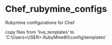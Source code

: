 # Chef_rubymine_configs
Rubymine configurations for Chef

copy files from 'live_templates' to 'C:\Users\<USER>\.RubyMine80\config\templates'
